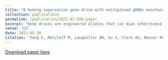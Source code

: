 ```yaml
---
title: "A homing suppression gene drive with multiplexed gRNAs maintains high drive conversion efficiency and avoids functional resistance alleles"
collection: publications
permalink: /publication/2022-01-HSD-paper
excerpt: "Gene drives are engineered alleles that can bias inheritance in their favor, allowing them to spread throughout a population. They could potentially be used to modify or suppress pest populations, such as mosquitoes that spread diseases. CRISPR/Cas9 homing drives, which copy themselves by homology-directed repair in drive/wild-type heterozygotes, are a powerful form of gene drive, but they are vulnerable to resistance alleles that preserve the function of their target gene. Such resistance alleles can prevent successful population suppression. Here, we constructed a homing suppression drive in Drosophila melanogaster that utilized multiplexed gRNAs to inhibit the formation of functional resistance alleles in its female fertility target gene. The selected gRNA target sites were close together, preventing reduction in drive conversion efficiency. The construct reached a moderate equilibrium frequency in cage populations without apparent formation of resistance alleles. However, a moderate fitness cost prevented elimination of the cage population, showing the importance of using highly efficient drives in a suppression strategy, even if resistance can be addressed. Nevertheless, our results experimentally demonstrate the viability of the multiplexed gRNAs strategy in homing suppression gene drives."
venue: 'G3'
date: 2022-05-30
citation: 'Yang E, Metzloff M, Langmüller AM, Xu X, Clark AG, Messer PW, Champer J. A homing suppression gene drive with multiplexed gRNAs maintains high drive conversion efficiency and avoids functional resistance alleles. G3 (Bethesda). 2022 May 30;12(6):jkac081. doi: 10.1093/g3journal/jkac081. PMID: 35394026; PMCID: PMC9157102.'
---
```


[Download paper here](10.1093/g3journal/jkac081)
